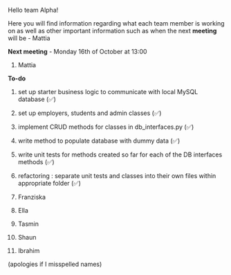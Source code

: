 Hello team Alpha!

Here you will find information regarding what each team member is working on as well as other important information such as when the next **meeting** will be - Mattia

**Next meeting** - Monday 16th of October at 13:00

1. Mattia

**To-do**
1. set up starter business logic to communicate with local MySQL database (✅)
2. set up employers, students and admin classes (✅)
3. implement CRUD methods for classes in db_interfaces.py (✅)
4. write method to populate database with dummy data (✅)
5. write unit tests for methods created so far for each of the DB interfaces methods (✅)
6. refactoring : separate unit tests and classes into their own files within appropriate folder (✅)

2. Franziska

3. Ella 

4. Tasmin

5. Shaun

6. Ibrahim

(apologies if I misspelled names)